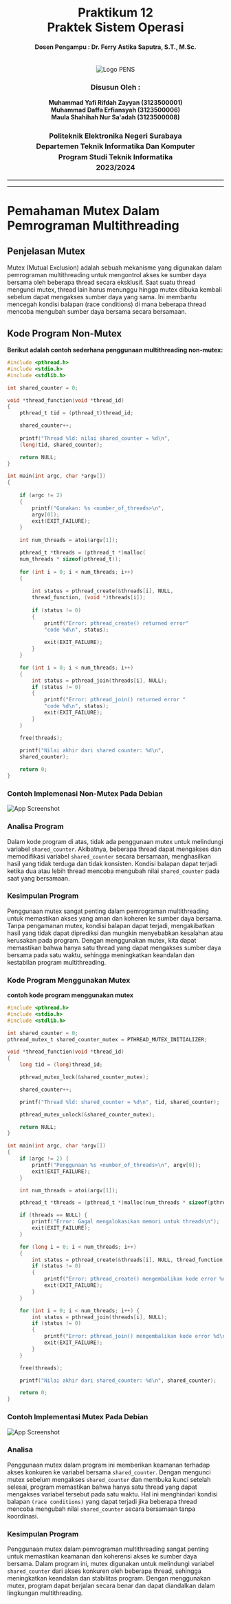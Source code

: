 <div align="center">
  <h1 style="text-align: center;font-weight: bold">Praktikum 12<br>Praktek Sistem Operasi</h1>
  <h4 style="text-align: center;">Dosen Pengampu : Dr. Ferry Astika Saputra, S.T., M.Sc.</h4>
</div>
<br />
<div align="center">
  <img src="https://upload.wikimedia.org/wikipedia/id/4/44/Logo_PENS.png" alt="Logo PENS">
  <h3 style="text-align: center;">Disusun Oleh : </h3>
  <p style="text-align: center;">
    <strong>Muhammad Yafi Rifdah Zayyan (3123500001) </strong><br>
    <strong>Muhammad Daffa Erfiansyah (3123500006) </strong><br>
    <strong>Maula Shahihah Nur Sa'adah (3123500008)</strong>
  </p>
<h3 style="text-align: center;line-height: 1.5">Politeknik Elektronika Negeri Surabaya<br>Departemen Teknik Informatika Dan Komputer<br>Program Studi Teknik Informatika<br>2023/2024</h3>
  <hr><hr>
</div>

# Pemahaman Mutex Dalam Pemrograman Multithreading

## Penjelasan Mutex

Mutex (Mutual Exclusion) adalah sebuah mekanisme yang digunakan dalam pemrograman multithreading untuk mengontrol akses ke sumber daya bersama oleh beberapa thread secara eksklusif. Saat suatu thread mengunci mutex, thread lain harus menunggu hingga mutex dibuka kembali sebelum dapat mengakses sumber daya yang sama. Ini membantu mencegah kondisi balapan (race conditions) di mana beberapa thread mencoba mengubah sumber daya bersama secara bersamaan.

## Kode Program Non-Mutex

**Berikut adalah contoh sederhana penggunaan multithreading non-mutex:**

```c
#include <pthread.h>
#include <stdio.h>
#include <stdlib.h>

int shared_counter = 0;

void *thread_function(void *thread_id)
{         
    pthread_t tid = (pthread_t)thread_id;

    shared_counter++;         
                
    printf("Thread %ld: nilai shared_counter = %d\n", 
    (long)tid, shared_counter);

    return NULL;
}              

int main(int argc, char *argv[])
{
               
    if (argc != 2)
    {
        printf("Gunakan: %s <number_of_threads>\n", 
        argv[0]);
        exit(EXIT_FAILURE);
    }
                
    int num_threads = atoi(argv[1]);

    pthread_t *threads = (pthread_t *)malloc(
    num_threads * sizeof(pthread_t));         
               
    for (int i = 0; i < num_threads; i++)
    {
              
        int status = pthread_create(&threads[i], NULL,
        thread_function, (void *)threads[i]);
                                                
        if (status != 0)
        {
            printf("Error: pthread_create() returned error"
            "code %d\n", status);
                                        
            exit(EXIT_FAILURE);           
        }
    }

    for (int i = 0; i < num_threads; i++)
    {
        int status = pthread_join(threads[i], NULL);
        if (status != 0)
        {
            printf("Error: pthread_join() returned error "
            "code %d\n", status);
            exit(EXIT_FAILURE);                     
        }
    }

    free(threads);
                
    printf("Nilai akhir dari shared counter: %d\n",
    shared_counter);

    return 0;
}
```
### Contoh Implemenasi Non-Mutex Pada Debian 
![App Screenshot](image/1.jpeg)

### Analisa Program
Dalam kode program di atas, tidak ada penggunaan mutex untuk melindungi variabel `shared_counter`. Akibatnya, beberapa thread dapat mengakses dan memodifikasi variabel `shared_counter` secara bersamaan, menghasilkan hasil yang tidak terduga dan tidak konsisten. Kondisi balapan dapat terjadi ketika dua atau lebih thread mencoba mengubah nilai `shared_counter` pada saat yang bersamaan.

### Kesimpulan Program
Penggunaan mutex sangat penting dalam pemrograman multithreading untuk memastikan akses yang aman dan koheren ke sumber daya bersama. Tanpa pengamanan mutex, kondisi balapan dapat terjadi, mengakibatkan hasil yang tidak dapat diprediksi dan mungkin menyebabkan kesalahan atau kerusakan pada program. Dengan menggunakan mutex, kita dapat memastikan bahwa hanya satu thread yang dapat mengakses sumber daya bersama pada satu waktu, sehingga meningkatkan keandalan dan kestabilan program multithreading.

### Kode Program  Menggunakan Mutex
**contoh kode program menggunakan mutex**

```c
#include <pthread.h>
#include <stdio.h>
#include <stdlib.h>

int shared_counter = 0;
pthread_mutex_t shared_counter_mutex = PTHREAD_MUTEX_INITIALIZER;

void *thread_function(void *thread_id) 
{
    long tid = (long)thread_id;

    pthread_mutex_lock(&shared_counter_mutex);

    shared_counter++;

    printf("Thread %ld: shared_counter = %d\n", tid, shared_counter);

    pthread_mutex_unlock(&shared_counter_mutex);

    return NULL;
}

int main(int argc, char *argv[]) 
{
    if (argc != 2) {
        printf("Penggunaan %s <number_of_threads>\n", argv[0]);
        exit(EXIT_FAILURE);
    }

    int num_threads = atoi(argv[1]);

    pthread_t *threads = (pthread_t *)malloc(num_threads * sizeof(pthread_t));

    if (threads == NULL) {
        printf("Error: Gagal mengalokasikan memori untuk threads\n");
        exit(EXIT_FAILURE);
    }

    for (long i = 0; i < num_threads; i++) 
    {
        int status = pthread_create(&threads[i], NULL, thread_function, (void *)i);
        if (status != 0) 
        {
            printf("Error: pthread_create() mengembalikan kode error %d\n", status);
            exit(EXIT_FAILURE);
        }
    }

    for (int i = 0; i < num_threads; i++) {
        int status = pthread_join(threads[i], NULL);
        if (status != 0) 
        {
            printf("Error: pthread_join() mengembalikan kode error %d\n", status);
            exit(EXIT_FAILURE);
        }
    }

    free(threads);

    printf("Nilai akhir dari shared_counter: %d\n", shared_counter);

    return 0;
}
```


### Contoh Implementasi Mutex Pada Debian
![App Screenshot](image/2.jpeg)

### Analisa
Penggunaan mutex dalam program ini memberikan keamanan terhadap akses konkuren ke variabel bersama `shared_counter`. Dengan mengunci mutex sebelum mengakses `shared_counter` dan membuka kunci setelah selesai, program memastikan bahwa hanya satu thread yang dapat mengakses variabel tersebut pada satu waktu. Hal ini menghindari kondisi balapan `(race conditions)` yang dapat terjadi jika beberapa thread mencoba mengubah nilai `shared_counter` secara bersamaan tanpa koordinasi.

### Kesimpulan Program
Penggunaan mutex dalam pemrograman multithreading sangat penting untuk memastikan keamanan dan koherensi akses ke sumber daya bersama. Dalam program ini, mutex digunakan untuk melindungi variabel `shared_counter` dari akses konkuren oleh beberapa thread, sehingga meningkatkan keandalan dan stabilitas program. Dengan menggunakan mutex, program dapat berjalan secara benar dan dapat diandalkan dalam lingkungan multithreading.

